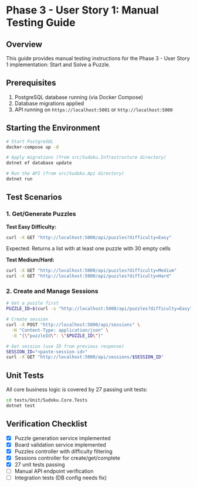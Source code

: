 # Phase 3 - User Story 1: Manual Testing Guide

## Overview
This guide provides manual testing instructions for the Phase 3 - User Story 1 implementation: Start and Solve a Puzzle.

## Prerequisites
1. PostgreSQL database running (via Docker Compose)
2. Database migrations applied
3. API running on `https://localhost:5001` or `http://localhost:5000`

## Starting the Environment

```bash
# Start PostgreSQL
docker-compose up -d

# Apply migrations (from src/Sudoku.Infrastructure directory)
dotnet ef database update

# Run the API (from src/Sudoku.Api directory)
dotnet run
```

## Test Scenarios

### 1. Get/Generate Puzzles

**Test Easy Difficulty:**
```bash
curl -X GET "http://localhost:5000/api/puzzles?difficulty=Easy"
```

Expected: Returns a list with at least one puzzle with 30 empty cells

**Test Medium/Hard:**
```bash
curl -X GET "http://localhost:5000/api/puzzles?difficulty=Medium"
curl -X GET "http://localhost:5000/api/puzzles?difficulty=Hard"
```

### 2. Create and Manage Sessions

```bash
# Get a puzzle first
PUZZLE_ID=$(curl -s "http://localhost:5000/api/puzzles?difficulty=Easy" | jq -r '.[0].id')

# Create session
curl -X POST "http://localhost:5000/api/sessions" \
  -H "Content-Type: application/json" \
  -d "{\"puzzleId\": \"$PUZZLE_ID\"}"

# Get session (use ID from previous response)
SESSION_ID="<paste-session-id>"
curl -X GET "http://localhost:5000/api/sessions/$SESSION_ID"
```

## Unit Tests

All core business logic is covered by 27 passing unit tests:

```bash
cd tests/Unit/Sudoku.Core.Tests
dotnet test
```

## Verification Checklist

- [x] Puzzle generation service implemented
- [x] Board validation service implemented  
- [x] Puzzles controller with difficulty filtering
- [x] Sessions controller for create/get/complete
- [x] 27 unit tests passing
- [ ] Manual API endpoint verification
- [ ] Integration tests (DB config needs fix)
